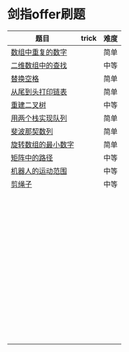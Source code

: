 # 剑指offer刷题



| 题目                                                         | trick | 难度 |
| ------------------------------------------------------------ | ----- | ---- |
| [数组中重复的数字](https://leetcode-cn.com/problems/shu-zu-zhong-zhong-fu-de-shu-zi-lcof) |       | 简单 |
| [二维数组中的查找](https://leetcode-cn.com/problems/er-wei-shu-zu-zhong-de-cha-zhao-lcof) |       | 中等 |
| [替换空格](https://leetcode-cn.com/problems/ti-huan-kong-ge-lcof) |       | 简单 |
| [从尾到头打印链表](https://leetcode-cn.com/problems/cong-wei-dao-tou-da-yin-lian-biao-lcof) |       | 简单 |
| [重建二叉树](https://leetcode-cn.com/problems/zhong-jian-er-cha-shu-lcof) |       | 中等 |
| [用两个栈实现队列](https://leetcode-cn.com/problems/yong-liang-ge-zhan-shi-xian-dui-lie-lcof) |       | 简单 |
| [斐波那契数列](https://leetcode-cn.com/problems/fei-bo-na-qi-shu-lie-lcof) |       | 简单 |
| [旋转数组的最小数字](https://leetcode-cn.com/problems/xuan-zhuan-shu-zu-de-zui-xiao-shu-zi-lcof/) |       | 简单 |
| [矩阵中的路径](https://leetcode-cn.com/problems/ju-zhen-zhong-de-lu-jing-lcof/) |       | 中等 |
| [机器人的运动范围](https://leetcode-cn.com/problems/ji-qi-ren-de-yun-dong-fan-wei-lcof/) |       | 中等 |
| [剪绳子](https://leetcode-cn.com/problems/jian-sheng-zi-lcof/) |       | 中等 |
|                                                              |       |      |
|                                                              |       |      |
|                                                              |       |      |
|                                                              |       |      |
|                                                              |       |      |
|                                                              |       |      |
|                                                              |       |      |
|                                                              |       |      |
|                                                              |       |      |
|                                                              |       |      |
|                                                              |       |      |
|                                                              |       |      |
|                                                              |       |      |
|                                                              |       |      |
|                                                              |       |      |
|                                                              |       |      |
|                                                              |       |      |
|                                                              |       |      |
|                                                              |       |      |
|                                                              |       |      |
|                                                              |       |      |
|                                                              |       |      |
|                                                              |       |      |
|                                                              |       |      |
|                                                              |       |      |
|                                                              |       |      |
|                                                              |       |      |
|                                                              |       |      |
|                                                              |       |      |
|                                                              |       |      |
|                                                              |       |      |
|                                                              |       |      |
|                                                              |       |      |
|                                                              |       |      |
|                                                              |       |      |
|                                                              |       |      |
|                                                              |       |      |
|                                                              |       |      |
|                                                              |       |      |
|                                                              |       |      |
|                                                              |       |      |
|                                                              |       |      |
|                                                              |       |      |
|                                                              |       |      |
|                                                              |       |      |
|                                                              |       |      |
|                                                              |       |      |
|                                                              |       |      |
|                                                              |       |      |
|                                                              |       |      |
|                                                              |       |      |
|                                                              |       |      |
|                                                              |       |      |
|                                                              |       |      |
|                                                              |       |      |
|                                                              |       |      |
|                                                              |       |      |
|                                                              |       |      |

